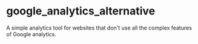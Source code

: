 # google_analytics_alternative

A simple analytics tool for websites that don't use all the complex features of Google analytics. 
